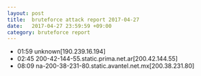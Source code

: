 ```yaml
---
layout: post
title:  bruteforce attack report 2017-04-27
date:   2017-04-27 23:59:59 +09:00
category: bruteforce report
---
```


* 01:59 unknown[190.239.16.194]
* 02:45 200-42-144-55.static.prima.net.ar[200.42.144.55]
* 08:09 na-200-38-231-80.static.avantel.net.mx[200.38.231.80]
